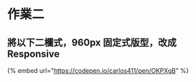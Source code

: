 # 作業二

## 將以下二欄式，960px 固定式版型，改成 Responsive

{% embed url="https://codepen.io/carlos411/pen/OKPXgB" %}



